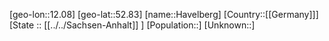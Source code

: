 ﻿---
location: [52.83,12.08]
mapzoom: [7,12] 
mapmarker: city 
type: City
tags:
- geo/City


SpocWebEntityId: 30815
isDeleted: false
confidential: public

---
[geo-lon::12.08]
[geo-lat::52.83]
[name::Havelberg]
[Country::[[Germany]]]
[State :: [[../../Sachsen-Anhalt]] ]
[Population::]
[Unknown::]

